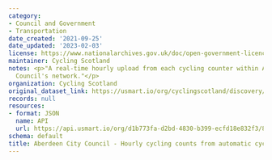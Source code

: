 ```yaml
---
category:
- Council and Government
- Transportation
date_created: '2021-09-25'
date_updated: '2023-02-03'
license: https://www.nationalarchives.gov.uk/doc/open-government-licence/version/3/
maintainer: Cycling Scotland
notes: <p>"A real-time hourly upload from each cycling counter within Aberdeen City
  Council's network."</p>
organization: Cycling Scotland
original_dataset_link: https://usmart.io/org/cyclingscotland/discovery/discovery-view-detail/34019298-02e8-41c0-95e3-b08133e33d2e
records: null
resources:
- format: JSON
  name: API
  url: https://api.usmart.io/org/d1b773fa-d2bd-4830-b399-ecfd18e832f3/8d4d35a1-5205-4fc0-a29a-6d6d0a779354/1/urql
schema: default
title: Aberdeen City Council - Hourly cycling counts from automatic cycling counters
---
```

